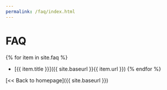 ```yaml
---
permalink: /faq/index.html
---
```


# FAQ

{% for item in site.faq %}
* [{{ item.title }}]({{ site.baseurl }}{{ item.url }})
{% endfor %}

[<< Back to homepage]({{ site.baseurl }})